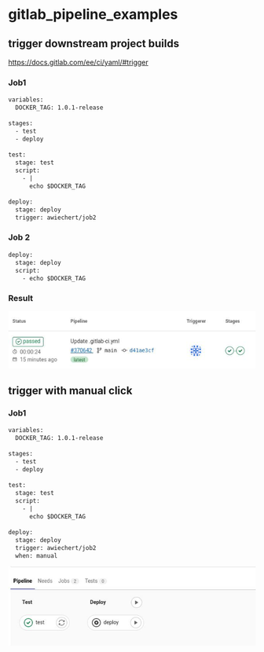 # gitlab_pipeline_examples

## trigger downstream project builds

https://docs.gitlab.com/ee/ci/yaml/#trigger

### Job1
```
variables:
  DOCKER_TAG: 1.0.1-release

stages:
  - test
  - deploy

test:
  stage: test
  script:
    - |
      echo $DOCKER_TAG

deploy:
  stage: deploy
  trigger: awiechert/job2
```

### Job 2
```
deploy:
  stage: deploy
  script:
    - echo $DOCKER_TAG
```

### Result

![upstream_pipeline](gitlab_trigger_upstream_pipeline.jpeg)


## trigger with manual click


### Job1
```
variables:
  DOCKER_TAG: 1.0.1-release

stages:
  - test
  - deploy

test:
  stage: test
  script:
    - |
      echo $DOCKER_TAG

deploy:
  stage: deploy
  trigger: awiechert/job2
  when: manual
```

![gitlab_manual1](gitlab_manual1.jpeg)
